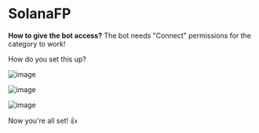 # SolanaFP

**How to give the bot access?**
The bot needs "Connect" permissions for the category to work!

How do you set this up?

![image](https://user-images.githubusercontent.com/26412898/170836988-c6f06787-6e68-4d3c-aac3-37e9e343c0ac.png)

![image](https://user-images.githubusercontent.com/26412898/170837027-01683fbb-ce07-437e-a2b8-055a75a6f930.png)

![image](https://user-images.githubusercontent.com/26412898/170837039-caa0a8ca-ee69-4fe9-85b5-872aa93e1039.png)

Now you're all set! 👍



